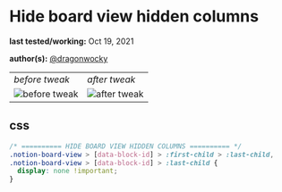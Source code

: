 # Hide board view hidden columns

**last tested/working:** Oct 19, 2021

**author(s):** [@dragonwocky](https://github.com/dragonwocky)

<table border="0">
 <tr>
    <td><i>before tweak</i></td>
    <td><i>after tweak</i></td>
 </tr>
 <tr>
    <td><img alt="before tweak" src="https://i.imgur.com/Z7a3Dav.jpg"></td>
    <td><img alt="after tweak" src="https://i.imgur.com/8pT5Mk7.jpg"></td>
 </tr>
</table>

## css

```css
/* ========== HIDE BOARD VIEW HIDDEN COLUMNS ========== */
.notion-board-view > [data-block-id] > :first-child > :last-child,
.notion-board-view > [data-block-id] > :last-child {
  display: none !important;
}
```
